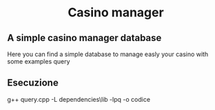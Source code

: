 <h1 align="center">Casino manager</h1>
<p>
  <h2 align="left">A simple casino manager database</h2>
  Here you can find a simple database to manage easly your casino with some examples query
</p>
<p align="center">
  <h2 align="left">Esecuzione</h2>
  g++ query.cpp -L dependencies\lib -lpq -o codice
</p>


